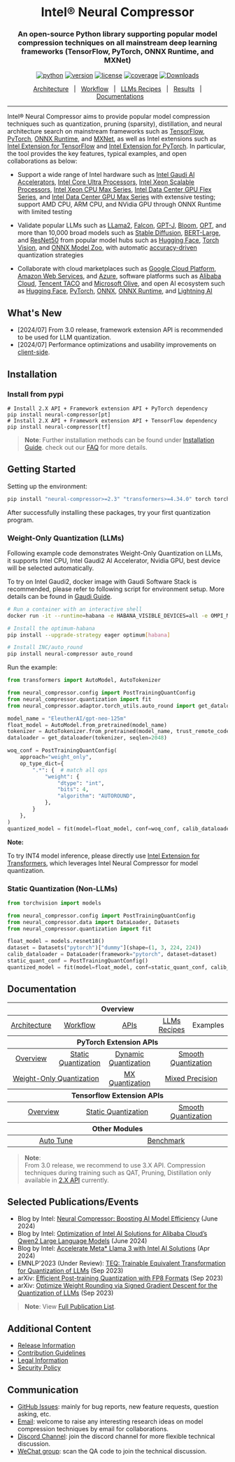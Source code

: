 <div align="center">

Intel® Neural Compressor
===========================
<h3> An open-source Python library supporting popular model compression techniques on all mainstream deep learning frameworks (TensorFlow, PyTorch, ONNX Runtime, and MXNet)</h3>

[![python](https://img.shields.io/badge/python-3.8%2B-blue)](https://github.com/intel/neural-compressor)
[![version](https://img.shields.io/badge/release-2.6-green)](https://github.com/intel/neural-compressor/releases)
[![license](https://img.shields.io/badge/license-Apache%202-blue)](https://github.com/intel/neural-compressor/blob/master/LICENSE)
[![coverage](https://img.shields.io/badge/coverage-85%25-green)](https://github.com/intel/neural-compressor)
[![Downloads](https://static.pepy.tech/personalized-badge/neural-compressor?period=total&units=international_system&left_color=grey&right_color=green&left_text=downloads)](https://pepy.tech/project/neural-compressor)

[Architecture](./docs/source/design.md#architecture)&nbsp;&nbsp;&nbsp;|&nbsp;&nbsp;&nbsp;[Workflow](./docs/source/design.md#workflow)&nbsp;&nbsp;&nbsp;|&nbsp;&nbsp;&nbsp;[LLMs Recipes](./docs/source/llm_recipes.md)&nbsp;&nbsp;&nbsp;|&nbsp;&nbsp;&nbsp;[Results](./docs/source/validated_model_list.md)&nbsp;&nbsp;&nbsp;|&nbsp;&nbsp;&nbsp;[Documentations](https://intel.github.io/neural-compressor)

---
<div align="left">

Intel® Neural Compressor aims to provide popular model compression techniques such as quantization, pruning (sparsity), distillation, and neural architecture search on mainstream frameworks such as [TensorFlow](https://www.tensorflow.org/), [PyTorch](https://pytorch.org/), [ONNX Runtime](https://onnxruntime.ai/), and [MXNet](https://mxnet.apache.org/),
as well as Intel extensions such as [Intel Extension for TensorFlow](https://github.com/intel/intel-extension-for-tensorflow) and [Intel Extension for PyTorch](https://github.com/intel/intel-extension-for-pytorch).
In particular, the tool provides the key features, typical examples, and open collaborations as below:

* Support a wide range of Intel hardware such as [Intel Gaudi Al Accelerators](https://www.intel.com/content/www/us/en/products/details/processors/ai-accelerators/gaudi-overview.html), [Intel Core Ultra Processors](https://www.intel.com/content/www/us/en/products/details/processors/core-ultra.html), [Intel Xeon Scalable Processors](https://www.intel.com/content/www/us/en/products/details/processors/xeon/scalable.html), [Intel Xeon CPU Max Series](https://www.intel.com/content/www/us/en/products/details/processors/xeon/max-series.html), [Intel Data Center GPU Flex Series](https://www.intel.com/content/www/us/en/products/details/discrete-gpus/data-center-gpu/flex-series.html), and [Intel Data Center GPU Max Series](https://www.intel.com/content/www/us/en/products/details/discrete-gpus/data-center-gpu/max-series.html) with extensive testing; support AMD CPU, ARM CPU, and NVidia GPU through ONNX Runtime with limited testing

* Validate popular LLMs such as [LLama2](/examples/pytorch/nlp/huggingface_models/language-modeling/quantization/llm), [Falcon](/examples/pytorch/nlp/huggingface_models/language-modeling/quantization/llm), [GPT-J](/examples/pytorch/nlp/huggingface_models/language-modeling/quantization/llm), [Bloom](/examples/pytorch/nlp/huggingface_models/language-modeling/quantization/llm), [OPT](/examples/pytorch/nlp/huggingface_models/language-modeling/quantization/llm), and more than 10,000 broad models such as [Stable Diffusion](/examples/pytorch/nlp/huggingface_models/text-to-image/quantization), [BERT-Large](/examples/pytorch/nlp/huggingface_models/text-classification/quantization/ptq_static/fx), and [ResNet50](/examples/pytorch/image_recognition/torchvision_models/quantization/ptq/cpu/fx) from popular model hubs such as [Hugging Face](https://huggingface.co/), [Torch Vision](https://pytorch.org/vision/stable/index.html), and [ONNX Model Zoo](https://github.com/onnx/models#models), with automatic [accuracy-driven](/docs/source/design.md#workflow) quantization strategies

* Collaborate with cloud marketplaces such as [Google Cloud Platform](https://console.cloud.google.com/marketplace/product/bitnami-launchpad/inc-tensorflow-intel?project=verdant-sensor-286207), [Amazon Web Services](https://aws.amazon.com/marketplace/pp/prodview-yjyh2xmggbmga#pdp-support), and [Azure](https://azuremarketplace.microsoft.com/en-us/marketplace/apps/bitnami.inc-tensorflow-intel), software platforms such as [Alibaba Cloud](https://www.intel.com/content/www/us/en/developer/articles/technical/quantize-ai-by-oneapi-analytics-on-alibaba-cloud.html), [Tencent TACO](https://new.qq.com/rain/a/20221202A00B9S00) and [Microsoft Olive](https://github.com/microsoft/Olive), and open AI ecosystem such as [Hugging Face](https://huggingface.co/blog/intel), [PyTorch](https://pytorch.org/tutorials/recipes/intel_neural_compressor_for_pytorch.html), [ONNX](https://github.com/onnx/models#models), [ONNX Runtime](https://github.com/microsoft/onnxruntime), and [Lightning AI](https://github.com/Lightning-AI/lightning/blob/master/docs/source-pytorch/advanced/post_training_quantization.rst)

## What's New
* [2024/07] From 3.0 release, framework extension API is recommended to be used for LLM quantization.
* [2024/07] Performance optimizations and usability improvements on [client-side](https://github.com/intel/neural-compressor/blob/master/docs/3x/client_quant.md).

## Installation

### Install from pypi
```Shell
# Install 2.X API + Framework extension API + PyTorch dependency
pip install neural-compressor[pt] 
# Install 2.X API + Framework extension API + TensorFlow dependency
pip install neural-compressor[tf]
```
> **Note**: 
> Further installation methods can be found under [Installation Guide](https://github.com/intel/neural-compressor/blob/master/docs/source/installation_guide.md). check out our [FAQ](https://github.com/intel/neural-compressor/blob/master/docs/source/faq.md) for more details.

## Getting Started

Setting up the environment:  
```bash
pip install "neural-compressor>=2.3" "transformers>=4.34.0" torch torchvision
```
After successfully installing these packages, try your first quantization program.

### Weight-Only Quantization (LLMs)
Following example code demonstrates Weight-Only Quantization on LLMs, it supports Intel CPU, Intel Gaudi2 AI Accelerator, Nvidia GPU, best device will be selected automatically. 

To try on Intel Gaudi2, docker image with Gaudi Software Stack is recommended, please refer to following script for environment setup. More details can be found in [Gaudi Guide](https://docs.habana.ai/en/latest/Installation_Guide/Bare_Metal_Fresh_OS.html#launch-docker-image-that-was-built). 
```bash
# Run a container with an interactive shell
docker run -it --runtime=habana -e HABANA_VISIBLE_DEVICES=all -e OMPI_MCA_btl_vader_single_copy_mechanism=none --cap-add=sys_nice --net=host --ipc=host vault.habana.ai/gaudi-docker/1.14.0/ubuntu22.04/habanalabs/pytorch-installer-2.1.1:latest

# Install the optimum-habana
pip install --upgrade-strategy eager optimum[habana]

# Install INC/auto_round
pip install neural-compressor auto_round
```
Run the example:
```python
from transformers import AutoModel, AutoTokenizer

from neural_compressor.config import PostTrainingQuantConfig
from neural_compressor.quantization import fit
from neural_compressor.adaptor.torch_utils.auto_round import get_dataloader

model_name = "EleutherAI/gpt-neo-125m"
float_model = AutoModel.from_pretrained(model_name)
tokenizer = AutoTokenizer.from_pretrained(model_name, trust_remote_code=True)
dataloader = get_dataloader(tokenizer, seqlen=2048)

woq_conf = PostTrainingQuantConfig(
    approach="weight_only",
    op_type_dict={
        ".*": {  # match all ops
            "weight": {
                "dtype": "int",
                "bits": 4,
                "algorithm": "AUTOROUND",
            },
        }
    },
)
quantized_model = fit(model=float_model, conf=woq_conf, calib_dataloader=dataloader)
```
**Note:** 

To try INT4 model inference, please directly use [Intel Extension for Transformers](https://github.com/intel/intel-extension-for-transformers), which leverages Intel Neural Compressor for model quantization.        

### Static Quantization (Non-LLMs)

```python
from torchvision import models

from neural_compressor.config import PostTrainingQuantConfig
from neural_compressor.data import DataLoader, Datasets
from neural_compressor.quantization import fit

float_model = models.resnet18()
dataset = Datasets("pytorch")["dummy"](shape=(1, 3, 224, 224))
calib_dataloader = DataLoader(framework="pytorch", dataset=dataset)
static_quant_conf = PostTrainingQuantConfig()
quantized_model = fit(model=float_model, conf=static_quant_conf, calib_dataloader=calib_dataloader)
```

## Documentation

<table class="docutils">
  <thead>
  <tr>
    <th colspan="8">Overview</th>
  </tr>
  </thead>
  <tbody>
    <tr>
      <td colspan="2" align="center"><a href="./docs/3x/design.md#architecture">Architecture</a></td>
      <td colspan="2" align="center"><a href="./docs/3x/design.md#workflow">Workflow</a></td>
      <td colspan="2" align="center"><a href="https://intel.github.io/neural-compressor/latest/docs/source/api-doc/apis.html">APIs</a></td>
      <td colspan="1" align="center"><a href="./docs/3x/llm_recipes.md">LLMs Recipes</a></td>
      <td colspan="1" align="center">Examples</td>
    </tr>
  </tbody>
  <thead>
    <tr>
      <th colspan="8">PyTorch Extension APIs</th>
    </tr>
  </thead>
  <tbody>
    <tr>
        <td colspan="2" align="center"><a href="./docs/3x/PyTorch.md">Overview</a></td>
        <td colspan="2" align="center"><a href="./docs/3x/PT_StaticQuant.md">Static Quantization</a></td>
        <td colspan="2" align="center"><a href="./docs/3x/PT_DynamicQuant.md">Dynamic Quantization</a></td>
        <td colspan="2" align="center"><a href="./docs/3x/PT_SmoothQuant.md">Smooth Quantization</a></td>
    </tr>
    <tr>
        <td colspan="4" align="center"><a href="./docs/3x/PT_WeightOnlyQuant.md">Weight-Only Quantization</a></td>
        <td colspan="2" align="center"><a href="./docs/3x/PT_MXQuant.md">MX Quantization</a></td>
        <td colspan="2" align="center"><a href="./docs/3x/PT_MixedPrecision.md">Mixed Precision</a></td>
    </tr>
  </tbody>
  <thead>
      <tr>
        <th colspan="8">Tensorflow Extension APIs</th>
      </tr>
  </thead>
  <tbody>
      <tr>
          <td colspan="3" align="center"><a href="./docs/3x/TensorFlow.md">Overview</a></td>
          <td colspan="3" align="center"><a href="./docs/3x/TF_Quant.md">Static Quantization</a></td>
          <td colspan="2" align="center"><a href="./docs/3x/TF_SQ.md">Smooth Quantization</a></td>
      </tr>
  </tbody>
  <thead>
      <tr>
        <th colspan="8">Other Modules</th>
      </tr>
  </thead>
  <tbody>
      <tr>
          <td colspan="4" align="center"><a href="./docs/3x/autotune.md">Auto Tune</a></td>
          <td colspan="4" align="center"><a href="./docs/3x/benchmark.md">Benchmark</a></td>
      </tr>
  </tbody>
</table>

> **Note**:   
> From 3.0 release, we recommend to use 3.X API. Compression techniques during training such as QAT, Pruning, Distillation only available in [2.X API](https://github.com/intel/neural-compressor/blob/master/docs/source/2x_user_guide.md) currently.

## Selected Publications/Events
* Blog by Intel: [Neural Compressor: Boosting AI Model Efficiency](https://community.intel.com/t5/Blogs/Tech-Innovation/Artificial-Intelligence-AI/Neural-Compressor-Boosting-AI-Model-Efficiency/post/1604740) (June 2024) 
* Blog by Intel: [Optimization of Intel AI Solutions for Alibaba Cloud’s Qwen2 Large Language Models](https://www.intel.com/content/www/us/en/developer/articles/technical/intel-ai-solutions-accelerate-alibaba-qwen2-llms.html) (June 2024)
* Blog by Intel: [Accelerate Meta* Llama 3 with Intel AI Solutions](https://www.intel.com/content/www/us/en/developer/articles/technical/accelerate-meta-llama3-with-intel-ai-solutions.html) (Apr 2024)
* EMNLP'2023 (Under Review): [TEQ: Trainable Equivalent Transformation for Quantization of LLMs](https://openreview.net/forum?id=iaI8xEINAf&referrer=%5BAuthor%20Console%5D) (Sep 2023)
* arXiv: [Efficient Post-training Quantization with FP8 Formats](https://arxiv.org/abs/2309.14592) (Sep 2023)
* arXiv: [Optimize Weight Rounding via Signed Gradient Descent for the Quantization of LLMs](https://arxiv.org/abs/2309.05516) (Sep 2023)

> **Note**: 
> View [Full Publication List](https://github.com/intel/neural-compressor/blob/master/docs/source/publication_list.md).

## Additional Content

* [Release Information](./docs/source/releases_info.md)
* [Contribution Guidelines](./docs/source/CONTRIBUTING.md)
* [Legal Information](./docs/source/legal_information.md)
* [Security Policy](SECURITY.md)

## Communication 
- [GitHub Issues](https://github.com/intel/neural-compressor/issues): mainly for bug reports, new feature requests, question asking, etc.
- [Email](mailto:inc.maintainers@intel.com): welcome to raise any interesting research ideas on model compression techniques by email for collaborations.  
- [Discord Channel](https://discord.com/invite/Wxk3J3ZJkU): join the discord channel for more flexible technical discussion.
- [WeChat group](/docs/source/imgs/wechat_group.jpg): scan the QA code to join the technical discussion.
